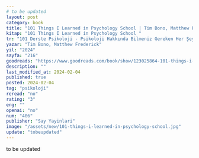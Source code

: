 ```yaml
---
# to be updated
layout: post
category: book
title: "101 Things I Learned in Psychology School | Tim Bono, Matthew Frederick (Kitap)"
kitap: "101 Things I Learned in Psychology School "
tr: "101 Derste Psikoloji - Psikoloji Hakkında Bilmeniz Gereken Her Şey"
yazar: "Tim Bono, Matthew Frederick"
yil: "2024"
sayfa: "216"
goodreads: "https://www.goodreads.com/book/show/123025864-101-things-i-learned-in-psychology-school"
description: ""
last_modified_at: 2024-02-04
published: true
posted: 2024-02-04
tag: "psikoloji"
reread: "no"
rating: "3"
eng: ""
openai: "no"
num: "406"
publisher: "Say Yayinlari"
image: "/assets/new/101-things-i-learned-in-psychology-school.jpg"
update: "tobeupdated"
---
```


to be updated
